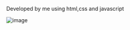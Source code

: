 Developed by me using html,css and javascript

![image](https://github.com/Aayush5tha/Rock-Paper-Scissors/assets/139870614/cdfddaba-5630-4544-87bd-6c67a14c8219)
